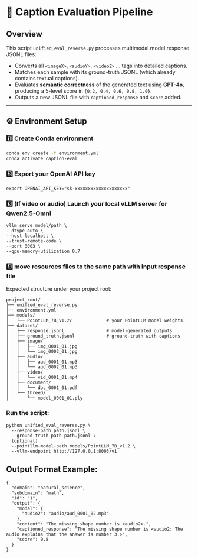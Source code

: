 # 🧠 Caption Evaluation Pipeline

## Overview
This script `unified_eval_reverse.py` processes multimodal model response JSONL files:
- Converts all `<imageX>`, `<audioY>`, `<videoZ>` ... tags into detailed captions.
- Matches each sample with its ground-truth JSONL (which already contains textual captions).
- Evaluates **semantic correctness** of the generated text using **GPT-4o**, producing a 5-level score in `{0.2, 0.4, 0.6, 0.8, 1.0}`.
- Outputs a new JSONL file with `captioned_response` and `score` added.

---

## ⚙️ Environment Setup

### 1️⃣ Create Conda environment
```bash
conda env create -f environment.yml
conda activate caption-eval
```

### 2️⃣ Export your OpenAI API key
```
export OPENAI_API_KEY="sk-xxxxxxxxxxxxxxxxxxxx"
```

### 3️⃣ (If video or audio) Launch your local vLLM server for Qwen2.5-Omni
```
vllm serve model/path \
--dtype auto \
--host localhost \
--trust-remote-code \
--port 8003 \
--gpu-memory-utilization 0.7
```

### 4️⃣ move resources files to the same path with input response file
Expected structure under your project root:
```
project_root/
├── unified_eval_reverse.py
├── environment.yml
├── models/
│   └── PointLLM_7B_v1.2/             # your PointLLM model weights
├── dataset/
│   ├── response.jsonl                # model-generated outputs
│   ├── ground_truth.jsonl            # ground-truth with captions
│   ├── image/
│   │   ├── img_0001_01.jpg
│   │   └── img_0002_01.jpg
│   ├── audio/
│   │   ├── aud_0001_01.mp3
│   │   └── aud_0002_01.mp3
│   ├── video/
│   │   └── vid_0001_01.mp4
│   ├── document/
│   │   └── doc_0001_01.pdf
│   └── threeD/
│       └── model_0001_01.ply
```

### Run the script:
```
python unified_eval_reverse.py \
  --response-path path.jsonl \
  --ground-truth-path path.jsonl \
  (optional)
  --pointllm-model-path models/PointLLM_7B_v1.2 \
  --vllm-endpoint http://127.0.0.1:8003/v1
```

## Output Format Example:
```
{
  "domain": "natural_science",
  "subdomain": "math",
  "id": "1",
  "output": {
    "modal": {
      "audio2": "audio/aud_0001_02.mp3"
    },
    "content": "The missing shape number is <audio2>.",
    "captioned_response": "The missing shape number is <audio2: The audio explains that the answer is number 3.>",
    "score": 0.8
  }
}
```